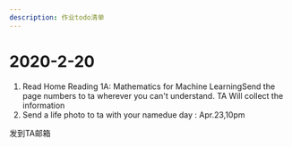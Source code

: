 ```yaml
---
description: 作业todo清单
---
```


# 2020-2-20

1. Read Home Reading 1A: Mathematics for Machine LearningSend the page numbers to ta wherever you can't understand. TA Will collect the information
2. Send a life photo to ta with your namedue day : Apr.23,10pm

发到TA邮箱

